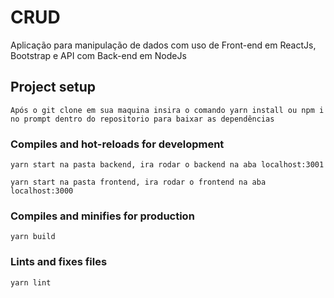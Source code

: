 # CRUD
Aplicação para manipulação de dados com uso de Front-end em ReactJs, Bootstrap e API com Back-end em NodeJs

## Project setup
```
Após o git clone em sua maquina insira o comando yarn install ou npm i no prompt dentro do repositorio para baixar as dependências
```

### Compiles and hot-reloads for development
```
yarn start na pasta backend, ira rodar o backend na aba localhost:3001

yarn start na pasta frontend, ira rodar o frontend na aba localhost:3000
```

### Compiles and minifies for production
```
yarn build
```

### Lints and fixes files
```
yarn lint
```